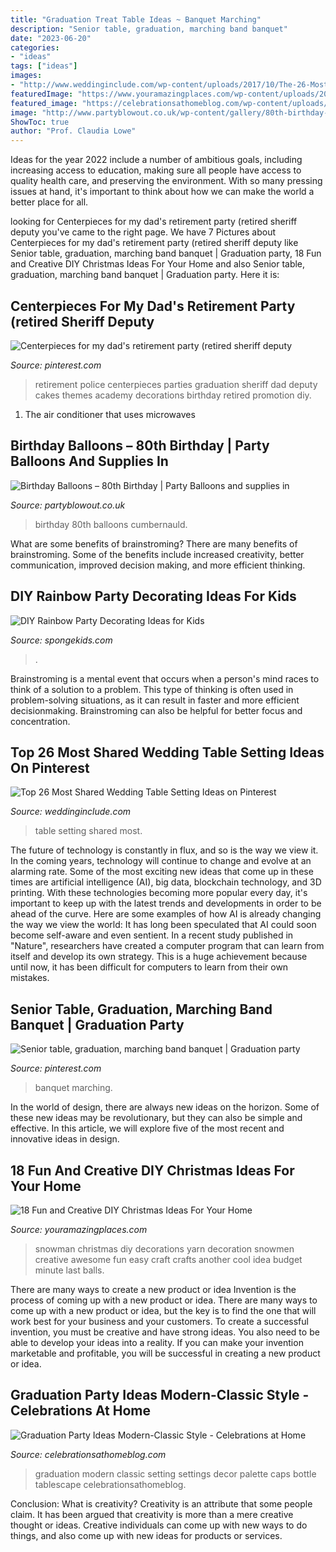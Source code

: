 ```yaml
---
title: "Graduation Treat Table Ideas ~ Banquet Marching"
description: "Senior table, graduation, marching band banquet"
date: "2023-06-20"
categories:
- "ideas"
tags: ["ideas"]
images:
- "http://www.weddinginclude.com/wp-content/uploads/2017/10/The-26-Most-Shared-Wedding-Table-Setting-Ideas_005-600x900.jpg"
featuredImage: "https://www.youramazingplaces.com/wp-content/uploads/2013/12/Another-awesome-snowman.jpg"
featured_image: "https://celebrationsathomeblog.com/wp-content/uploads/2014/03/graduation-party-place-setting.jpg"
image: "http://www.partyblowout.co.uk/wp-content/gallery/80th-birthday-1/2016-06-11-17.52.57-1.jpg"
ShowToc: true
author: "Prof. Claudia Lowe"
---
```



Ideas for the year 2022 include a number of ambitious goals, including increasing access to education, making sure all people have access to quality health care, and preserving the environment. With so many pressing issues at hand, it's important to think about how we can make the world a better place for all.

	

		
looking for Centerpieces for my dad&#039;s retirement party (retired sheriff deputy you've came to the right page. We have 7 Pictures about Centerpieces for my dad&#039;s retirement party (retired sheriff deputy like Senior table, graduation, marching band banquet | Graduation party, 18 Fun and Creative DIY Christmas Ideas For Your Home and also Senior table, graduation, marching band banquet | Graduation party. Here it is:
		
    
## Centerpieces For My Dad&#039;s Retirement Party (retired Sheriff Deputy

<img loading=lazy src="https://i.pinimg.com/736x/90/04/7c/90047c16e0ea9da153d40a6c06c326e0--police-graduation-party-police-retirement-party-ideas.jpg" onerror="this.onerror=null;this.src='https://tse2.mm.bing.net/th?id=OIP.L3fpxf4hUnQr_RKTTeq3gwHaNJ&amp;pid=15.1';" alt="Centerpieces for my dad&#039;s retirement party (retired sheriff deputy">

_Source: pinterest.com_

>retirement police centerpieces parties graduation sheriff dad deputy cakes themes academy decorations birthday retired promotion diy. 

	

1. The air conditioner that uses microwaves

    
## Birthday Balloons – 80th Birthday | Party Balloons And Supplies In

<img loading=lazy src="http://www.partyblowout.co.uk/wp-content/gallery/80th-birthday-1/2016-06-11-17.52.57-1.jpg" onerror="this.onerror=null;this.src='https://tse3.mm.bing.net/th?id=OIP.2XH-E9yEJnJ4DpYh7koEaAAAAA&amp;pid=15.1';" alt="Birthday Balloons – 80th Birthday | Party Balloons and supplies in">

_Source: partyblowout.co.uk_

>birthday 80th balloons cumbernauld. 

	

What are some benefits of brainstroming?
There are many benefits of brainstroming. Some of the benefits include increased creativity, better communication, improved decision making, and more efficient thinking.

    
## DIY Rainbow Party Decorating Ideas For Kids

<img loading=lazy src="https://spongekids.com/wp-content/uploads/2014/11/diy-rainbow-party-decorating-ideas/5-rainbow-table-decor.jpg" onerror="this.onerror=null;this.src='https://tse4.mm.bing.net/th?id=OIP.nMuxdESfSZj1uaUReL2v-AHaLI&amp;pid=15.1';" alt="DIY Rainbow Party Decorating Ideas for Kids">

_Source: spongekids.com_

>. 

	

Brainstroming is a mental event that occurs when a person's mind races to think of a solution to a problem. This type of thinking is often used in problem-solving situations, as it can result in faster and more efficient decisionmaking. Brainstroming can also be helpful for better focus and concentration.

    
## Top 26 Most Shared Wedding Table Setting Ideas On Pinterest

<img loading=lazy src="http://www.weddinginclude.com/wp-content/uploads/2017/10/The-26-Most-Shared-Wedding-Table-Setting-Ideas_005-600x900.jpg" onerror="this.onerror=null;this.src='https://tse2.mm.bing.net/th?id=OIP.cM9vTvUosR0LjcU8kmioaQHaLH&amp;pid=15.1';" alt="Top 26 Most Shared Wedding Table Setting Ideas on Pinterest">

_Source: weddinginclude.com_

>table setting shared most. 

	

The future of technology is constantly in flux, and so is the way we view it.
In the coming years, technology will continue to change and evolve at an alarming rate. Some of the most exciting new ideas that come up in these times are artificial intelligence (AI), big data, blockchain technology, and 3D printing. With these technologies becoming more popular every day, it's important to keep up with the latest trends and developments in order to be ahead of the curve. Here are some examples of how AI is already changing the way we view the world: 
It has long been speculated that AI could soon become self-aware and even sentient. In a recent study published in "Nature", researchers have created a computer program that can learn from itself and develop its own strategy. This is a huge achievement because until now, it has been difficult for computers to learn from their own mistakes.

    
## Senior Table, Graduation, Marching Band Banquet | Graduation Party

<img loading=lazy src="https://i.pinimg.com/736x/4c/29/a7/4c29a7f4e6694c4ecb81405ed1ec1bcd.jpg" onerror="this.onerror=null;this.src='https://tse3.mm.bing.net/th?id=OIP.nQNGPg0mWJ0wvZvKz7L2nAHaJ3&amp;pid=15.1';" alt="Senior table, graduation, marching band banquet | Graduation party">

_Source: pinterest.com_

>banquet marching. 

	

In the world of design, there are always new ideas on the horizon. Some of these new ideas may be revolutionary, but they can also be simple and effective. In this article, we will explore five of the most recent and innovative ideas in design.

    
## 18 Fun And Creative DIY Christmas Ideas For Your Home

<img loading=lazy src="https://www.youramazingplaces.com/wp-content/uploads/2013/12/Another-awesome-snowman.jpg" onerror="this.onerror=null;this.src='https://tse2.mm.bing.net/th?id=OIP.uwd4zpwH5-AEMujpm7bZCQHaKb&amp;pid=15.1';" alt="18 Fun and Creative DIY Christmas Ideas For Your Home">

_Source: youramazingplaces.com_

>snowman christmas diy decorations yarn decoration snowmen creative awesome fun easy craft crafts another cool idea budget minute last balls. 

	

There are many ways to create a new product or idea
Invention is the process of coming up with a new product or idea. There are many ways to come up with a new product or idea, but the key is to find the one that will work best for your business and your customers. To create a successful invention, you must be creative and have strong ideas. You also need to be able to develop your ideas into a reality. If you can make your invention marketable and profitable, you will be successful in creating a new product or idea.

    
## Graduation Party Ideas Modern-Classic Style - Celebrations At Home

<img loading=lazy src="https://celebrationsathomeblog.com/wp-content/uploads/2014/03/graduation-party-place-setting.jpg" onerror="this.onerror=null;this.src='https://tse3.mm.bing.net/th?id=OIP.D3h_7EVmvkXWdI-H5QriIgHaKy&amp;pid=15.1';" alt="Graduation Party Ideas Modern-Classic Style - Celebrations at Home">

_Source: celebrationsathomeblog.com_

>graduation modern classic setting settings decor palette caps bottle tablescape celebrationsathomeblog. 

	

Conclusion: What is creativity?
Creativity is an attribute that some people claim. It has been argued that creativity is more than a mere creative thought or ideas. Creative individuals can come up with new ways to do things, and also come up with new ideas for products or services.

